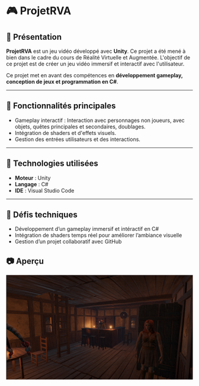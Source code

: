 # 🎮 ProjetRVA

## 📌 Présentation

**ProjetRVA** est un jeu vidéo développé avec **Unity**.
Ce projet a été mené à bien dans le cadre du cours de Réalité Virtuelle et Augmentée.
L'objectif de ce projet est de créer un jeu vidéo immersif et interactif avec l'utilisateur.

Ce projet met en avant des compétences en **développement gameplay, conception de jeux et programmation en C#**.

---

## 🚀 Fonctionnalités principales

- Gameplay interactif : Interaction avec personnages non joueurs, avec objets, quêtes principales et secondaires, doublages.
- Intégration de shaders et d'effets visuels.
- Gestion des entrées utilisateurs et des interactions.

---

## 🧰 Technologies utilisées

- **Moteur** : Unity 
- **Langage** : C#
- **IDE** : Visual Studio Code

---

## 🎯 Défis techniques

- Développement d’un gameplay immersif et intéractif en C#  
- Intégration de shaders temps réel pour améliorer l’ambiance visuelle   
- Gestion d’un projet collaboratif avec GitHub

## 📷 Aperçu

![Extrait1](./Extrait1.png)
